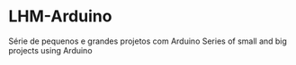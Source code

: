 # LHM-Arduino
Série de pequenos e grandes projetos com Arduino
Series of small and big projects using Arduino
